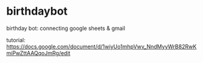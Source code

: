 # birthdaybot
birthday bot: connecting google sheets &amp; gmail

tutorial: https://docs.google.com/document/d/1wiyUo1mhpVwv_NndMyyWrB82RwKmiPwZttAAQqoJmRg/edit
